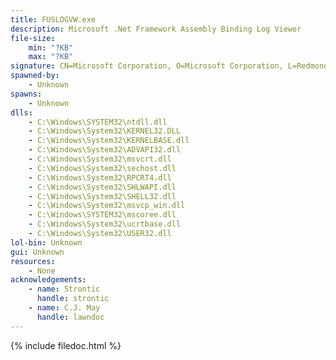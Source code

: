 ```yaml
---
title: FUSLOGVW.exe
description: Microsoft .Net Framework Assembly Binding Log Viewer
file-size:
    min: "?KB"
    max: "?KB"
signature: CN=Microsoft Corporation, O=Microsoft Corporation, L=Redmond, S=Washington, C=US
spawned-by:
    - Unknown
spawns:
    - Unknown
dlls:
    - C:\Windows\SYSTEM32\ntdll.dll
    - C:\Windows\System32\KERNEL32.DLL
    - C:\Windows\System32\KERNELBASE.dll
    - C:\Windows\System32\ADVAPI32.dll
    - C:\Windows\System32\msvcrt.dll
    - C:\Windows\System32\sechost.dll
    - C:\Windows\System32\RPCRT4.dll
    - C:\Windows\System32\SHLWAPI.dll
    - C:\Windows\System32\SHELL32.dll
    - C:\Windows\System32\msvcp_win.dll
    - C:\Windows\SYSTEM32\mscoree.dll
    - C:\Windows\System32\ucrtbase.dll
    - C:\Windows\System32\USER32.dll
lol-bin: Unknown
gui: Unknown
resources:
    - None
acknowledgements:
    - name: Strontic
      handle: strontic
    - name: C.J. May
      handle: lawndoc
---
```


{% include filedoc.html %}

